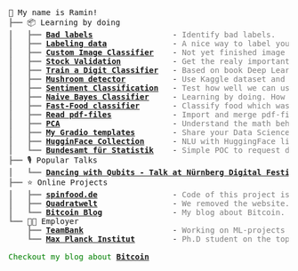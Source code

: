 <pre style="font-family:Menlo,'DejaVu Sans Mono',consolas,'Courier New',monospace">🙂 My name is Ramin!
<span style="color: #808080; text-decoration-color: #808080">┣━━ </span>📦 Learning by doing 
<span style="color: #808080; text-decoration-color: #808080">┃   ┣━━ </span><span style="font-weight: bold"><a href="https://colab.research.google.com/drive/1P6tbmUbgPaMb7pTlFiAJxi2mevW7zXZx">Bad labels</a></span>                 - <span style="color: #808080; text-decoration-color: #808080">Identify bad labels.</span>
<span style="color: #808080; text-decoration-color: #808080">┃   ┣━━ </span><span style="font-weight: bold"><a href="https://colab.research.google.com/drive/1_73P2HIUujZdSmAuTfOtpIamURsGfeZh">Labeling data</a></span>              - <span style="color: #808080; text-decoration-color: #808080">A nice way to label your data.</span>
<span style="color: #808080; text-decoration-color: #808080">┃   ┣━━ </span><span style="font-weight: bold"><a href="https://github.com/RaminParker/Custom_Image_Classifier">Custom Image Classifier</a></span>    - <span style="color: #808080; text-decoration-color: #808080">Not yet finished image classifier.</span>
<span style="color: #808080; text-decoration-color: #808080">┃   ┣━━ </span><span style="font-weight: bold"><a href="https://colab.research.google.com/drive/1Pb34YE2nswlHoRdQ9KwB2SfchiLBhIQA">Stock Validation</a></span>           - <span style="color: #808080; text-decoration-color: #808080">Get the realy important stock infos from Yahoo finance.</span>
<span style="color: #808080; text-decoration-color: #808080">┃   ┣━━ </span><span style="font-weight: bold"><a href="https://colab.research.google.com/drive/1KbmCzuvamWShio24V3SIuOiejK3K0cXo">Train a Digit Classifier</a></span>   - <span style="color: #808080; text-decoration-color: #808080">Based on book Deep Learning with Fastai and Pytorch.</span>
<span style="color: #808080; text-decoration-color: #808080">┃   ┣━━ </span><span style="font-weight: bold"><a href="https://colab.research.google.com/drive/1qo03bkpLhaLebURAXJys3oCiOK9j1oLE">Mushroom detector</a></span>          - <span style="color: #808080; text-decoration-color: #808080">Use Kaggle dataset and build a lightweight mushroom detector.</span>
<span style="color: #808080; text-decoration-color: #808080">┃   ┣━━ </span><span style="font-weight: bold"><a href="https://colab.research.google.com/drive/108yqk7lhifxEeAO76p3uEjhbrVzOSKZy">Sentiment Classification</a></span>   - <span style="color: #808080; text-decoration-color: #808080">Test how well we can use Naive Bayes to for sentiment analysis.</span>
<span style="color: #808080; text-decoration-color: #808080">┃   ┣━━ </span><span style="font-weight: bold"><a href="https://colab.research.google.com/drive/1xPIsj6o9Z8yBQWpM8pheGS27-nl9LQOe#scrollTo=6Oc6Dxi7drwj">Naive Bayes Classifier</a></span>     - <span style="color: #808080; text-decoration-color: #808080">Learning by doing. How does Naive Bayes work?</span>
<span style="color: #808080; text-decoration-color: #808080">┃   ┣━━ </span><span style="font-weight: bold"><a href="https://colab.research.google.com/drive/1zwM_2bK5E6-oRurxX-vYip3fr5UXGrDV#scrollTo=yPHS2GBGdDxd">Fast-Food classifier</a></span>       - <span style="color: #808080; text-decoration-color: #808080">Classify food which was cooked by our Spinfood customers.</span>
<span style="color: #808080; text-decoration-color: #808080">┃   ┣━━ </span><span style="font-weight: bold"><a href="https://colab.research.google.com/drive/1CXnAHBhzh50YPsy7wqJcoMZ59BhWNMjf">Read pdf-files</a></span>             - <span style="color: #808080; text-decoration-color: #808080">Import and merge pdf-files and extract text out of it.</span>
<span style="color: #808080; text-decoration-color: #808080">┃   ┣━━ </span><span style="font-weight: bold"><a href="https://colab.research.google.com/drive/1xFLqf5iBcXOdBQibBpu5ebOaHo6LKhdR#scrollTo=QdUaq6kCJckn">PCA</a></span>                        - <span style="color: #808080; text-decoration-color: #808080">Understand the math behind PCA.</span>
<span style="color: #808080; text-decoration-color: #808080">┃   ┣━━ </span><span style="font-weight: bold"><a href="https://github.com/RaminParker/Gradio-Templates">My Gradio templates</a></span>        - <span style="color: #808080; text-decoration-color: #808080">Share your Data Science Models with Gradio</span>
<span style="color: #808080; text-decoration-color: #808080">┃   ┣━━ </span><span style="font-weight: bold"><a href="https://github.com/RaminParker/Huggingface_Text">HugginFace Collection</a></span>      - <span style="color: #808080; text-decoration-color: #808080">NLU with HuggingFace library</span>
<span style="color: #808080; text-decoration-color: #808080">┃   ┗━━ </span><span style="font-weight: bold"><a href="https://github.com/RaminParker/bundesamt_fuer_statistik">Bundesamt für Statistik</a></span>    - <span style="color: #808080; text-decoration-color: #808080">Simple POC to request data from API</span>
<span style="color: #808080; text-decoration-color: #808080">┣━━ </span>🎙️ Popular Talks
<span style="color: #808080; text-decoration-color: #808080">┃   ┗━━ </span><span style="font-weight: bold"><a href="https://en-gb.facebook.com/TeamBankAG/videos/n%C3%BCrnberg-digital-festival-2020/396917048079997/">Dancing with Qubits - Talk at Nürnberg Digital Festival 2020.</a></span>
<span style="color: #808080; text-decoration-color: #808080">┣━━ </span>⭐ Online Projects
<span style="color: #808080; text-decoration-color: #808080">┃   ┣━━ </span><span style="font-weight: bold"><a href="https://www.spinfood.de/">spinfood.de</a></span>                - <span style="color: #808080; text-decoration-color: #808080">Code of this project is in a private repository!</span>
<span style="color: #808080; text-decoration-color: #808080">┃   ┣━━ </span><span style="font-weight: bold"><a href="https://www.passives-einkommen-aufbauen.com/mieten-und-bei-airbnb-vermieten/">Quadratwelt</a></span>                - <span style="color: #808080; text-decoration-color: #808080">We removed the website. Only left is the linked article.</span>
<span style="color: #808080; text-decoration-color: #808080">┃   ┗━━ </span><span style="font-weight: bold"><a href="https://raminparker.github.io/blocktime/">Bitcoin Blog</a></span>               - <span style="color: #808080; text-decoration-color: #808080">My blog about Bitcoin.</span>
<span style="color: #808080; text-decoration-color: #808080">┗━━ </span>👨‍💻 Employer
<span style="color: #808080; text-decoration-color: #808080">    ┣━━ </span><span style="font-weight: bold"><a href="https://www.teambank.de/">TeamBank</a></span>                   - <span style="color: #808080; text-decoration-color: #808080">Working on ML-projects (NLU, web scraping &amp; classifications)</span>
<span style="color: #808080; text-decoration-color: #808080">    ┗━━ </span><span style="font-weight: bold"><a href="https://mpl.mpg.de/de/">Max Planck Institut</a></span>        - <span style="color: #808080; text-decoration-color: #808080">Ph.D student on the topic of twisted Photonic Crystal Fibres.</span>

<span style="color: #008000; text-decoration-color: #008000">Checkout my blog about </span><span style="color: #008000; text-decoration-color: #008000; font-weight: bold"><a href="https://raminparker.github.io/blocktime/">Bitcoin</a></span>
</pre>
